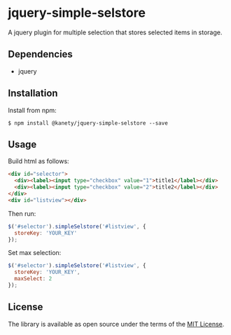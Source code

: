 # jquery-simple-selstore

A jquery plugin for multiple selection that stores selected items in storage.

## Dependencies

* jquery

## Installation

Install from npm:

    $ npm install @kanety/jquery-simple-selstore --save

## Usage

Build html as follows:

```html
<div id="selector">
  <div><label><input type="checkbox" value="1">title1</label></div>
  <div><label><input type="checkbox" value="2">title2</label></div>
</div>
<div id="listview"></div>
```

Then run:

```javascript
$('#selector').simpleSelstore('#listview', {
  storeKey: 'YOUR_KEY'
});
```

Set max selection:

```javascript
$('#selector').simpleSelstore('#listview', {
  storeKey: 'YOUR_KEY',
  maxSelect: 2
});
```

## License

The library is available as open source under the terms of the [MIT License](http://opensource.org/licenses/MIT).
